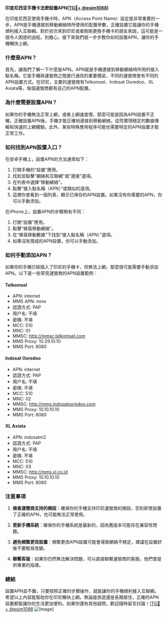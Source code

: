 **印度尼西亚手機卡怎麽設置APN[[TG💪+ @esim1088](https://t.me/s/esim1088)]**

在印度尼西亚使用手機卡時，APN（Access Point Name）設定是非常重要的一步。APN是手機連接到移動網絡時所使用的配置參數，正確設置它能讓你的手機順利接入互聯網。對於初次來到印尼或者剛剛更換手機卡的朋友來說，這可能是一個令人困惑的過程。別擔心，接下來我們就一步步教你如何設置APN，讓你的手機暢快上網。

### 什麼是APN？

首先，讓我們了解一下什麼是APN。APN就是手機連接到移動網絡時所用的接入點名稱。它是手機與運營商之間進行通信的重要橋梁，不同的運營商會有不同的APN設置方式。在印尼，主要的運營商有Telkomsel、Indosat Ooredoo、XL Axiata等，每個運營商都有自己的APN配置。

### 為什麼需要設置APN？

如果你的手機無法正常上網，或者上網速度慢，那麼可能是因為APN設置不正確。正確設置APN後，手機才能正確地連接到移動網絡，從而實現穩定的數據傳輸和快速的上網體驗。此外，某些特殊應用程序可能也需要特定的APN設置才能正常工作。

### 如何找到APN設置入口？

在安卓手機上，設置APN的方法通常如下：

1. 打開手機的“設置”應用。
2. 找到並點擊“網絡和互聯網”或“連接”選項。
3. 在列表中選擇“移動網絡”。
4. 點擊“接入點名稱（APN）”或類似的選項。
5. 這裡你會看到一個列表，顯示已保存的APN設置。如果沒有你需要的APN，你可以手動添加。

在iPhone上，設置APN的步驟稍有不同：

1. 打開“設置”應用。
2. 點擊“蜂窩移動網絡”。
3. 在“蜂窩移動數據”下找到“接入點名稱（APN）”選項。
4. 如果沒有現成的APN設置，你可以手動添加。

### 如何手動添加APN？

如果你的手機已經插入了印尼的手機卡，但無法上網，那麼很可能需要手動添加APN。以下是一些常見運營商的APN設置範例：

#### Telkomsel
- APN: internet
- MMS APN: mms
- 認證方式: PAP
- 用户名: 不填
- 密碼: 不填
- MCC: 510
- MNC: 01
- MMSC: http://mmsc.telkomsel.com
- MMS Proxy: 10.29.10.10
- MMS Port: 8080

#### Indosat Ooredoo
- APN: internet
- 認證方式: PAP
- 用户名: 不填
- 密碼: 不填
- MCC: 510
- MNC: 02
- MMSC: http://mms.indosatooredoo.com
- MMS Proxy: 10.10.10.10
- MMS Port: 8080

#### XL Axiata
- APN: indosatm2
- 認證方式: PAP
- 用户名: 不填
- 密碼: 不填
- MCC: 510
- MNC: 03
- MMSC: http://mms.xl.co.id
- MMS Proxy: 10.10.10.10
- MMS Port: 8080

### 注意事項

1. **檢查運營商支持的頻段**：確保你的手機支持印尼運營商的頻段，否則即使設置了正確的APN，也可能無法正常使用。
   
2. **更新手機系統**：確保你的手機系統是最新的，因為舊版本可能存在兼容性問題。

3. **避免頻繁更改設置**：頻繁更改APN設置可能會導致網絡不穩定，建議在設置好後不要輕易改變。

4. **聯繫客服**：如果你仍然無法解決問題，可以直接聯繫運營商的客服，他們會提供專業的指導。

### 總結

設置APN並不難，只要按照正確的步驟操作，就能讓你的手機順利接入互聯網。希望以上內容能幫助你在印尼暢快上網。無論是旅遊還是長期居住，正確的APN設置都能讓你的生活更加便利。如果你還有其他疑問，歡迎隨時留言討論！[[TG💪+ @esim1088](https://t.me/s/esim1088) ![Image](https://i.postimg.cc/4NQfJmqS/Snipaste-2025-05-13-00-14-12.png)]